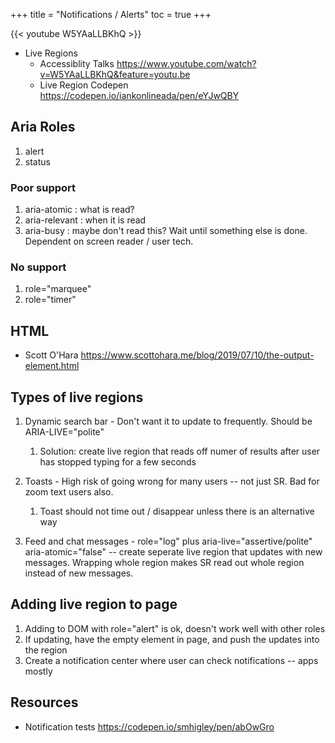 +++
title = "Notifications / Alerts"
toc = true
+++

{{< youtube W5YAaLLBKhQ >}}
- Live Regions 
	- Accessiblity Talks <https://www.youtube.com/watch?v=W5YAaLLBKhQ&feature=youtu.be>
	- Live Region Codepen <https://codepen.io/iankonlineada/pen/eYJwQBY>

## Aria Roles

1. alert
2. status

### Poor support

1. aria-atomic : what is read?
2. aria-relevant : when it is read
3. aria-busy : maybe don't read this? Wait until something else is done. Dependent on screen reader / user tech.

### No support

1. role="marquee"
2. role="timer"

## HTML <output>

- Scott O'Hara <https://www.scottohara.me/blog/2019/07/10/the-output-element.html>

## Types of live regions

1. Dynamic search bar - Don't want it to update to frequently. Should be ARIA-LIVE="polite"
	1. Solution: create live region that reads off numer of results after user has stopped typing for a few seconds

2. Toasts - High risk of going wrong for many users -- not just SR. Bad for zoom text users also.
	1. Toast should not time out / disappear unless there is an alternative way 

3. Feed and chat messages - role="log" plus aria-live="assertive/polite" aria-atomic="false" -- create seperate live region that updates with new messages. Wrapping whole region makes SR read out whole region instead of new messages.

## Adding live region to page

1. Adding to DOM with role="alert" is ok, doesn't work well with other roles
2. If updating, have the empty element in page, and push the updates into the region
3. Create a notification center where user can check notifications -- apps mostly

## Resources

- Notification tests <https://codepen.io/smhigley/pen/abOwGro>
